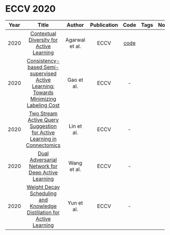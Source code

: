 # ECCV 2020

| Year |                                                                                 Title                                                                                  |     Author     | Publication |                    Code                    | Tags | Notes |
|:----:|:----------------------------------------------------------------------------------------------------------------------------------------------------------------------:|:--------------:|:-----------:|:------------------------------------------:|:----:|:-----:|
| 2020 |                      [Contextual Diversity for Active Learning](https://www.ecva.net/papers/eccv_2020/papers_ECCV/html/2510_ECCV_2020_paper.php)                       | Agarwal et al. |    ECCV     | [code](https://github.com/sharat29ag/CDAL) |      |       |
| 2020 | [Consistency-based Semi-supervised Active Learning: Towards Minimizing Labeling Cost](https://www.ecva.net/papers/eccv_2020/papers_ECCV/html/1153_ECCV_2020_paper.php) |   Gao et al.   |    ECCV     |                     -                      |      |       |
| 2020 |       [Two Stream Active Query Suggestion for Active Learning in Connectomics](https://www.ecva.net/papers/eccv_2020/papers_ECCV/html/2924_ECCV_2020_paper.php)        |   Lin et al.   |    ECCV     |                     -                      |      |       |
| 2020 |                  [Dual Adversarial Network for Deep Active Learning](https://www.ecva.net/papers/eccv_2020/papers_ECCV/html/4757_ECCV_2020_paper.php)                  |  Wang et al.   |    ECCV     |                     -                      |      |       |
| 2020 |       [Weight Decay Scheduling and Knowledge Distillation for Active Learning](https://www.ecva.net/papers/eccv_2020/papers_ECCV/html/5409_ECCV_2020_paper.php)        |   Yun et al.   |    ECCV     |                     -                      |      |       |
